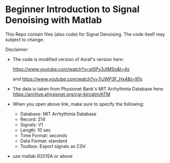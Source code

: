 # Beginner Introduction to Signal Denoising with Matlab
This Repo contain files (also code) for Signal Denoising. The code itself may subject to change.


Disclaimer: 


- The code is modified version of Asraf's version here: 

  https://www.youtube.com/watch?v=st5Px3JtMSo&t=4s 

  and https://www.youtube.com/watch?v=7rJWP3F_Hx4&t=97s


- The data is taken from Physionet Bank's MIT Arrhythmia Database here: 
  https://archive.physionet.org/cgi-bin/atm/ATM
  
  
- When you open above link, make sure to specify the following:
    - Database: MIT Arrhythmia Database
    - Record: 214
    - Signals: V1
    - Length: 10 sec
    - Time Format: seconds
    - Data Format: standard
    - Toolbox: Export signals as CSV

- use matlab R2015A or above
